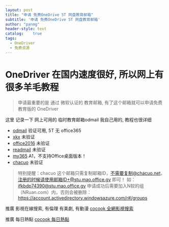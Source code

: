 ```yaml
---
layout: post
title: "申请 免费OneDrive 5T 网盘教育邮箱"
subtitle: '申请 免费OneDrive 5T 网盘教育邮箱'
author: "panmg"
header-style: text
catalog:    true
tags:
  - OneDriver 
  - 免费资源
---
```



# OneDriver 在国内速度很好, 所以网上有很多羊毛教程

> 申请最重要的是 通过 微软认证的 教育邮箱, 有了这个邮箱就可以申请免费教育版的 OneDriver

这里 记录一下 网上可用的 临时教育邮箱odmail 我自己用的, 教程也很详细

* [odmail](https://search.cocook.cn/redirect?url=https://t.odmail.cn/)   验证可用, 5T 无 office365
* [xkx](https://search.cocook.cn/redirect?url=http://xkx.me/)   未验证
* [office2016](https://search.cocook.cn/redirect?url=http://office2016.live/)   未验证
* [readmail](https://search.cocook.cn/redirect?url=http://onedrive.readmail.net/)   未验证
* [my365](https://search.cocook.cn/redirect?url=http://my365.tw/)   A1，不支持Office桌面版本！
* [chacuo](https://search.cocook.cn/redirect?url=http://24mail.chacuo.net/)   未验证

>特别提醒：chacuo 这个邮箱只需复制邮箱ID，不需要复制@chacuo.net，注册的时候请使用邮箱ID+@stu.mao.office.gy 即可！
如：ifkbdp74390@stu.mao.office.gy
申请成功后需要加入N软的组（NRuan.com）内，否则会被删除：https://account.activedirectory.windowsazure.com/r#/groups


推廣 影視在線搜索, 有倫理 有美劇, 有動漫   [cocook 全網影視搜索](https://search.cocook.cn/)

推廣 每日熱點   [cocook 每日熱點](https://blog.cocook.cn/)

